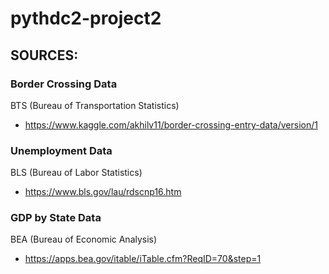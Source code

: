 # pythdc2-project2

## SOURCES:
### Border Crossing Data
BTS (Bureau of Transportation Statistics) 
- https://www.kaggle.com/akhilv11/border-crossing-entry-data/version/1
### Unemployment Data
BLS (Bureau of Labor Statistics)
- https://www.bls.gov/lau/rdscnp16.htm
### GDP by State Data
BEA (Bureau of Economic Analysis) 
- https://apps.bea.gov/itable/iTable.cfm?ReqID=70&step=1
